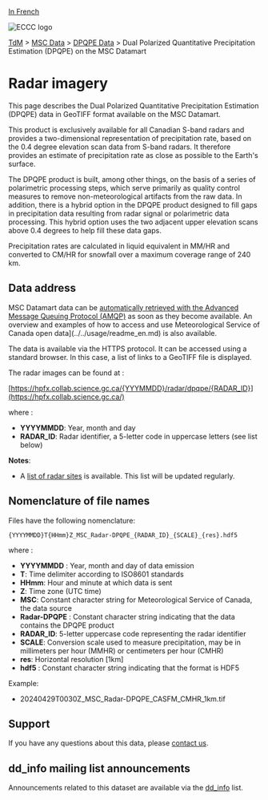 [In French](readme_radar-dpqpe-datamart_fr.md)

![ECCC logo](../../img_eccc-logo.png)

[TdM](../../readme_en.md) > [MSC Data](../readme_en.md) > [DPQPE Data](readme_radar_en.md) > Dual Polarized Quantitative Precipitation Estimation (DPQPE) on the MSC Datamart

# Radar imagery

This page describes the Dual Polarized Quantitative Precipitation Estimation (DPQPE) data in GeoTIFF format available on the MSC Datamart.

This product is exclusively available for all Canadian S-band radars and provides a two-dimensional representation of precipitation rate, based on the 0.4 degree elevation scan data from S-band radars. It therefore provides an estimate of precipitation rate as close as possible to the Earth's surface.

The DPQPE product is built, among other things, on the basis of a series of polarimetric processing steps, which serve primarily as quality control measures to remove non-meteorological artifacts from the raw data. In addition, there is a hybrid option in the DPQPE product designed to fill gaps in precipitation data resulting from radar signal or polarimetric data processing. This hybrid option uses the two adjacent upper elevation scans above 0.4 degrees to help fill these data gaps.

Precipitation rates are calculated in liquid equivalent in MM/HR and converted to CM/HR for snowfall over a maximum coverage range of 240 km. 

## Data address 

MSC Datamart data can be [automatically retrieved with the Advanced Message Queuing Protocol (AMQP)](.../.../msc-datamart/amqp_en.md) as soon as they become available. An overview and examples of how to access and use Meteorological Service of Canada open data](../../usage/readme_en.md) is also available.

The data is available via the HTTPS protocol. It can be accessed using a standard browser. In this case, a list of links to a GeoTIFF file is displayed.

The radar images can be found at :

[https://hpfx.collab.science.gc.ca/{YYYMMDD}/radar/dpqpe/{RADAR_ID}](https://hpfx.collab.science.gc.ca/)

where :

* __YYYYMMDD__: Year, month and day
* __RADAR_ID__: Radar identifier, a 5-letter code in uppercase letters (see list below)

__Notes__: 

* A [list of radar sites](https://collaboration.cmc.ec.gc.ca/cmc/cmos/public_doc/msc-data/obs_radar/radars_list.pdf) is available. This list will be updated regularly.

## Nomenclature of file names 

Files have the following nomenclature:

`{YYYYMMDD}T{HHmm}Z_MSC_Radar-DPQPE_{RADAR_ID}_{SCALE}_{res}.hdf5`

where :

* __YYYYMMDD__ : Year, month and day of data emission
* __T__: Time delimiter according to ISO8601 standards
* __HHmm__: Hour and minute at which data is sent
* __Z__: Time zone (UTC time)
* __MSC__: Constant character string for Meteorological Service of Canada, the data source
* __Radar-DPQPE__ : Constant character string indicating that the data contains the DPQPE product
* __RADAR_ID__: 5-letter uppercase code representing the radar identifier
* __SCALE__: Conversion scale used to measure precipitation, may be in millimeters per hour (MMHR) or centimeters per hour (CMHR)
* __res__: Horizontal resolution [1km]
* __hdf5__ : Constant character string indicating that the format is HDF5

Example:

* 20240429T0030Z_MSC_Radar-DPQPE_CASFM_CMHR_1km.tif

## Support

If you have any questions about this data, please [contact us](https://weather.gc.ca/mainmenu/contact_us_f.html).

## dd_info mailing list announcements 

Announcements related to this dataset are available via the [dd_info](https://comm.collab.science.gc.ca/mailman3/postorius/lists/dd_info/) list.
